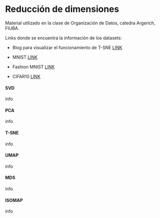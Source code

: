 # Reducción de dimensiones

Material utilizado en la clase de Organización de Datos, catedra Argerich, FIUBA.

Links donde se encuentra la información de los datasets:

- Blog para visualizar el funcionamiento de T-SNE [LINK](https://colah.github.io/posts/2014-10-Visualizing-MNIST/)

- MNIST [LINK](https://en.wikipedia.org/wiki/MNIST_database#/media/File:MnistExamples.png)

- Fashion MNIST [LINK](https://www.researchgate.net/figure/Sample-images-from-Fashion-MNIST-dataset_fig2_342801790)

- CIFAR10 [LINK](https://paperswithcode.com/dataset/cifar-10)

#### SVD
info
#### PCA
info
#### T-SNE
info
#### UMAP
info
#### MDS
info
#### ISOMAP
info
